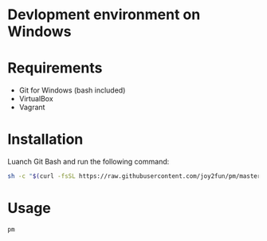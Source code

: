 # Devlopment environment on Windows

# Requirements
 - Git for Windows (bash included)
 - VirtualBox
 - Vagrant

# Installation

Luanch Git Bash and run the following command:

```sh
sh -c "$(curl -fsSL https://raw.githubusercontent.com/joy2fun/pm/master/sh/init.sh)"
```

# Usage

```sh
pm
```
